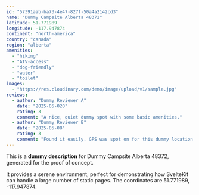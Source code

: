 ```yaml
---
id: "57391aab-ba73-4e47-827f-50a4a2142cd3"
name: "Dummy Campsite Alberta 48372"
latitude: 51.771989
longitude: -117.947874
continent: "north-america"
country: "canada"
region: "alberta"
amenities:
  - "hiking"
  - "ATV-access"
  - "dog-friendly"
  - "water"
  - "toilet"
images:
  - "https://res.cloudinary.com/demo/image/upload/v1/sample.jpg"
reviews:
  - author: "Dummy Reviewer A"
    date: "2025-05-020"
    rating: 3
    comment: "A nice, quiet dummy spot with some basic amenities."
  - author: "Dummy Reviewer B"
    date: "2025-05-08"
    rating: 3
    comment: "Found it easily. GPS was spot on for this dummy location."
---
```


This is a **dummy description** for Dummy Campsite Alberta 48372, generated for the proof of concept.

It provides a serene environment, perfect for demonstrating how SvelteKit can handle a large number of static pages. The coordinates are 51.771989, -117.947874.
